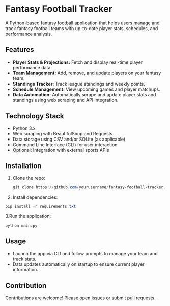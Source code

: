 # Fantasy Football Tracker

A Python-based fantasy football application that helps users manage and track fantasy football teams with up-to-date player stats, schedules, and performance analysis.

## Features

- **Player Stats & Projections:** Fetch and display real-time player performance data.  
- **Team Management:** Add, remove, and update players on your fantasy team.  
- **Standings Tracker:** Track league standings and weekly points.  
- **Schedule Management:** View upcoming games and player matchups.  
- **Data Automation:** Automatically scrape and update player stats and standings using web scraping and API integration.  

## Technology Stack

- Python 3.x  
- Web scraping with BeautifulSoup and Requests  
- Data storage using CSV and/or SQLite (as applicable)  
- Command Line Interface (CLI) for user interaction  
- Optional: Integration with external sports APIs  

## Installation

1. Clone the repo:  
   ```powershell
   git clone https://github.com/yourusername/fantasy-football-tracker.git
   ```
2. Install dependencies:
  ```powershell
  pip install -r requirements.txt
  ```
3.Run the application:
  ```
  python main.py
  ```

## Usage
- Launch the app via CLI and follow prompts to manage your team and track stats.
- Data updates automatically on startup to ensure current player information.

## Contribution
Contributions are welcome! Please open issues or submit pull requests.
